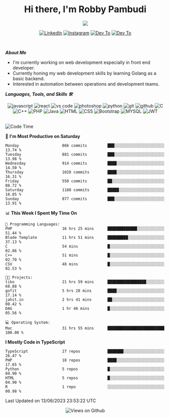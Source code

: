 <div align="center">
   <h1>Hi there, I'm Robby Pambudi </h1>

<img src="https://pronoun.cyou/x/y?subject=He&object=Him&height=20"> 
</div>

<p align='center'>
   <a href="https://www.linkedin.com/in/robbypambudi" target="_blank"><img src="https://img.shields.io/badge/LinkedIn-0077B5?style=for-the-badge&logo=linkedin&logoColor=white" alt="LinkedIn"></a>
   <a href="https://www.instagram.com/robbypambudi" target="_blank"><img src="https://img.shields.io/badge/Instagram-E4405F?style=for-the-badge&logo=instagram&logoColor=white" alt="Instagram"></a>
   <a href="https://dev.to/robbypambudi" target="_blank"><img src="https://img.shields.io/badge/dev.to-0A0A0A?style=for-the-badge&logo=dev.to&logoColor=white" alt="Dev To"></a>
   <a href="https://www.facebook.com/robbyulungpambudi" target="_blank"><img src="https://img.shields.io/badge/Facebook-1877F2?style=for-the-badge&logo=facebook&logoColor=white" alt="Dev To"></a>

</p> <p>
<br>
   
***About Me***
   
- I'm currently working on web development especially in front end developer.
- Currently honing my web development skills by learning Golang as a basic backend.
- Interested in automation between operations and development teams.
 
   
***Languages, Tools, and Skills 🛠***

   <div align="center">
   <img src="https://img.shields.io/badge/JavaScript-F7DF1E?style=for-the-badge&logo=javascript&logoColor=black" alt="javascript" />
      <img src="https://img.shields.io/badge/React-61DAFB?style=for-the-badge&logo=react&logoColor=black" alt="react" />
      <img src="https://img.shields.io/badge/vs%20code-007ACC?style=for-the-badge&logo=visual%20studio%20code&logoColor=white" alt="vs code" />
      <img src="https://img.shields.io/badge/adobe%20photoshop-31A8FF?style=for-the-badge&logo=adobe%20photoshop&logoColor=white" alt="photoshop" />
      <img src="https://img.shields.io/badge/python-3776AB?style=for-the-badge&logo=python&logoColor=white" alt="python" />
      <img src="https://img.shields.io/badge/Git-F05032?style=for-the-badge&logo=git&logoColor=white" alt="git" />
      <img src="https://img.shields.io/badge/GitHub-100000?style=for-the-badge&logo=github&logoColor=white" alt="github" />
      <img src="https://img.shields.io/badge/c-%2300599C.svg?style=for-the-badge&logo=c&logoColor=white" alt="C" />
      <img src="https://img.shields.io/badge/c++-%2300599C.svg?style=for-the-badge&logo=c%2B%2B&logoColor=white" alt="C++" />   
      <img src="https://img.shields.io/badge/PHP-777BB4?style=for-the-badge&logo=php&logoColor=white" alt="PHP" />
      <img src="https://img.shields.io/badge/Java-ED8B00?style=for-the-badge&logo=java&logoColor=white" alt="Java"/>
      <img src="https://img.shields.io/badge/HTML5-E34F26?style=for-the-badge&logo=html5&logoColor=white" alt="HTML" />
      <img src="https://img.shields.io/badge/CSS-239120?&style=for-the-badge&logo=css3&logoColor=white" alt ="CSS" />
      <img src="https://img.shields.io/badge/Bootstrap-563D7C?style=for-the-badge&logo=bootstrap&logoColor=white" alt="Bootstrap" />
      <img src="https://img.shields.io/badge/MySQL-00000F?style=for-the-badge&logo=mysql&logoColor=white" alt="MYSQL" />
      <img src="https://img.shields.io/badge/json%20web%20tokens-323330?style=for-the-badge&logo=json-web-tokens&logoColor=pink" alt="JWT" />
      
   </div><br>
   
<!--START_SECTION:waka-->
![Code Time](http://img.shields.io/badge/Code%20Time-790%20hrs%208%20mins-blue)

📅 **I'm Most Productive on Saturday** 

```text
Monday                   866 commits         ███░░░░░░░░░░░░░░░░░░░░░░   13.74 % 
Tuesday                  881 commits         ███░░░░░░░░░░░░░░░░░░░░░░   13.98 % 
Wednesday                914 commits         ████░░░░░░░░░░░░░░░░░░░░░   14.50 % 
Thursday                 1028 commits        ████░░░░░░░░░░░░░░░░░░░░░   16.31 % 
Friday                   550 commits         ██░░░░░░░░░░░░░░░░░░░░░░░   08.72 % 
Saturday                 1188 commits        █████░░░░░░░░░░░░░░░░░░░░   18.85 % 
Sunday                   877 commits         ███░░░░░░░░░░░░░░░░░░░░░░   13.91 % 
```


📊 **This Week I Spent My Time On** 

```text
💬 Programming Languages: 
PHP                      16 hrs 25 mins      █████████████░░░░░░░░░░░░   51.44 % 
Blade Template           11 hrs 51 mins      █████████░░░░░░░░░░░░░░░░   37.13 % 
C                        54 mins             █░░░░░░░░░░░░░░░░░░░░░░░░   02.86 % 
C++                      51 mins             █░░░░░░░░░░░░░░░░░░░░░░░░   02.70 % 
CSV                      48 mins             █░░░░░░░░░░░░░░░░░░░░░░░░   02.53 % 

🐱‍💻 Projects: 
tiko                     21 hrs 59 mins      █████████████████░░░░░░░░   68.88 % 
gofit                    5 hrs 28 mins       ████░░░░░░░░░░░░░░░░░░░░░   17.14 % 
jahit.in                 2 hrs 41 mins       ██░░░░░░░░░░░░░░░░░░░░░░░   08.42 % 
DAG                      1 hr 46 mins        █░░░░░░░░░░░░░░░░░░░░░░░░   05.56 % 

💻 Operating System: 
Mac                      31 hrs 55 mins      █████████████████████████   100.00 % 
```

**I Mostly Code in TypeScript** 

```text
TypeScript               27 repos            ███████░░░░░░░░░░░░░░░░░░   26.47 % 
PHP                      18 repos            ████░░░░░░░░░░░░░░░░░░░░░   17.65 % 
Python                   5 repos             █░░░░░░░░░░░░░░░░░░░░░░░░   04.90 % 
HTML                     5 repos             █░░░░░░░░░░░░░░░░░░░░░░░░   04.90 % 
R                        1 repo              ░░░░░░░░░░░░░░░░░░░░░░░░░   00.98 % 
```




 Last Updated on 13/06/2023 23:53:22 UTC
<!--END_SECTION:waka-->

<div align="center">
<img src="https://komarev.com/ghpvc/?username=robbypambudi&color=green" alt="Views on Github" />
</div>

